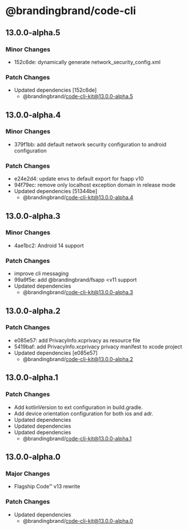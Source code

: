 # @brandingbrand/code-cli

## 13.0.0-alpha.5

### Minor Changes

- 152c6de: dynamically generate network_security_config.xml

### Patch Changes

- Updated dependencies [152c6de]
  - @brandingbrand/code-cli-kit@13.0.0-alpha.5

## 13.0.0-alpha.4

### Minor Changes

- 379f1bb: add default network security configuration to android configuration

### Patch Changes

- e24e2d4: update envs to default export for fsapp v10
- 94f79ec: remove only localhost exception domain in release mode
- Updated dependencies [51344be]
  - @brandingbrand/code-cli-kit@13.0.0-alpha.4

## 13.0.0-alpha.3

### Minor Changes

- 4ae1bc2: Android 14 support

### Patch Changes

- improve cli messaging
- 99a9f5e: add @brandingbrand/fsapp <v11 support
- Updated dependencies
  - @brandingbrand/code-cli-kit@13.0.0-alpha.3

## 13.0.0-alpha.2

### Patch Changes

- e085e57: add PrivacyInfo.xcprivacy as resource file
- 5419baf: add PrivacyInfo.xcprivacy privacy manifest to xcode project
- Updated dependencies [e085e57]
  - @brandingbrand/code-cli-kit@13.0.0-alpha.2

## 13.0.0-alpha.1

### Patch Changes

- Add kotlinVersion to ext configuration in build.gradle.
- Add device orientation configuration for both ios and adr.
- Updated dependencies
- Updated dependencies
- Updated dependencies
  - @brandingbrand/code-cli-kit@13.0.0-alpha.1

## 13.0.0-alpha.0

### Major Changes

- Flagship Code™ v13 rewrite

### Patch Changes

- Updated dependencies
  - @brandingbrand/code-cli-kit@13.0.0-alpha.0
